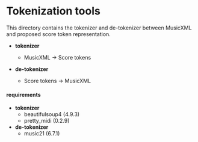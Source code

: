 # Tokenization tools

This directory contains the tokenizer and de-tokenizer between MusicXML and proposed score token representation.

- **tokenizer**
  - MusicXML -> Score tokens

- **de-tokenizer**
  - Score tokens -> MusicXML

#### requirements

- **tokenizer**
  - beautifulsoup4 (4.9.3)
  - pretty_midi (0.2.9)
- **de-tokenizer**
  - music21 (6.7.1)

